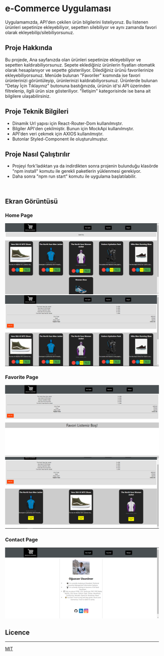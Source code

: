 # e-Commerce Uygulaması

Uygulamamızda, API'den çekilen ürün bilgilerini listeliyoruz. Bu listenen ürünleri sepetinize ekleyebiliyor, sepetten silebiliyor ve aynı zamanda favori olarak ekleyebilip/silebiliyorsunuz.

## Proje Hakkında

Bu projede, Ana sayfanızda olan ürünleri sepetinize ekleyebiliyor ve sepetten kaldırabiliyorsunuz. Sepete eklediğiniz ürünlerin fiyatları otomatik olarak hesaplanıyor ve sepette gösteriliyor. Dilediğiniz ürünü favorilerinize ekleyebiliyorsunuz. Menüde bulunan "Favoriler" kısmında ise favori ürünlerinizi görüntüleyip, ürünlerinizi kaldırabiliyorsunuz. Ürünlerde bulunan "Detay İçin Tıklayınız" butonuna bastığınızda, ürünün id'si API üzerinden filtrelenip, ilgili ürün size gösteriliyor. "İletişim" kategorisinde ise bana ait bilgilere ulaşabilirsiniz.

## Proje Teknik Bilgileri

* Dinamik Url yapısı için React-Router-Dom kullanılmıştır.
* Bilgiler API'den çekilmiştir. Bunun için MockApi kullanılmıştır.
* API'den veri çekmek için AXIOS kullanılmıştır.
* Butonlar Styled-Component ile oluşturulmuştur.

## Proje Nasıl Çalıştırılır

- Projeyi fork'ladıktan ya da indirdikten sonra projenin bulunduğu klasörde "npm install" komutu ile gerekli paketlerin yüklenmesi gerekiyor.
- Daha sonra "npm run start" komutu ile uygulama başlatılabilir.

<br>

## Ekran Görüntüsü

### Home Page

<p align="center">
  <img src="readme_image/home_1.PNG" alt="Home">
  <img src="readme_image/home_2.PNG" alt="Home">
</p>

### Favorite Page

<p align="center">
  <img src="readme_image/fav_1.PNG" alt="Favorite"/>
  <img src="readme_image/fav_2.PNG" alt="Favorite"/>
</p>

### Contact Page

<p align="center">
  <img src="readme_image/conct.PNG" alt="Contact"/>
</p>


## Licence
---
[MIT](https://choosealicense.com/licenses/mit/)
